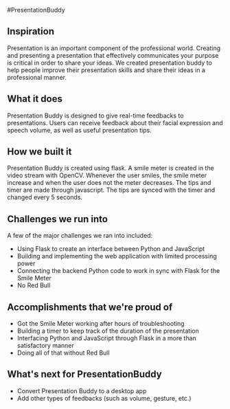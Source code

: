 #PresentationBuddy

## Inspiration
Presentation is an important component of the professional world. Creating and presenting a presentation that effectively communicates your purpose is critical in order to share your ideas. We created presentation buddy to help people improve their presentation skills and share their ideas in a professional manner.

## What it does
Presentation Buddy is designed to give real-time feedbacks to presentations. Users can receive feedback about their facial expression and speech volume, as well as useful presentation tips.

## How we built it
Presentation Buddy is created using flask. A smile meter is created in the video stream with OpenCV. Whenever the user smiles, the smile meter increase and when the user does not the meter decreases.
The tips and timer are made through javascript. The tips are synced with the timer and changed every 5 seconds.

## Challenges we run into
A few of the major challenges we ran into included:
- Using Flask to create an interface between Python and JavaScript
- Building and implementing the web application with limited processing power
- Connecting the backend Python code to work in sync with Flask for the Smile Meter
- No Red Bull

## Accomplishments that we're proud of
- Got the Smile Meter working after hours of troubleshooting
- Building a timer to keep track of the duration of the presentation
- Interfacing Python and JavaScript through Flask in a more than satisfactory manner
- Doing all of that without Red Bull

## What's next for PresentationBuddy
- Convert Presentation Buddy to a desktop app
- Add other types of feedbacks (such as volume, gesture, etc.)
